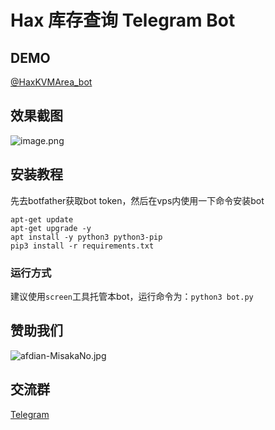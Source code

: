 # Hax 库存查询 Telegram Bot

## DEMO

[@HaxKVMArea_bot](https://t.me/HaxKVMArea_bot)

## 效果截图

![image.png](https://s2.loli.net/2021/12/26/bdvofKVANuFiMkc.png)

## 安装教程

先去botfather获取bot token，然后在vps内使用一下命令安装bot

```shell
apt-get update
apt-get upgrade -y
apt install -y python3 python3-pip
pip3 install -r requirements.txt
```

### 运行方式

建议使用`screen`工具托管本bot，运行命令为：`python3 bot.py`

## 赞助我们

![afdian-MisakaNo.jpg](https://s2.loli.net/2021/12/25/SimocqwhVg89NQJ.jpg)

## 交流群
[Telegram](https://t.me/misakanetcn)

